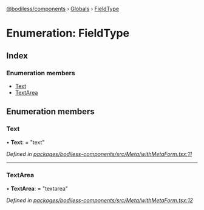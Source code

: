 [@bodiless/components](../README.md) › [Globals](../globals.md) › [FieldType](fieldtype.md)

# Enumeration: FieldType

## Index

### Enumeration members

* [Text](fieldtype.md#text)
* [TextArea](fieldtype.md#textarea)

## Enumeration members

###  Text

• **Text**: = "text"

*Defined in [packages/bodiless-components/src/Meta/withMetaForm.tsx:11](https://github.com/johnsonandjohnson/Bodiless-JS/blob/2441984/packages/bodiless-components/src/Meta/withMetaForm.tsx#L11)*

___

###  TextArea

• **TextArea**: = "textarea"

*Defined in [packages/bodiless-components/src/Meta/withMetaForm.tsx:12](https://github.com/johnsonandjohnson/Bodiless-JS/blob/2441984/packages/bodiless-components/src/Meta/withMetaForm.tsx#L12)*
